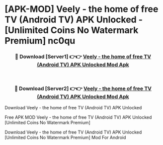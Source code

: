 # [APK-MOD] Veely - the home of free TV (Android TV) APK Unlocked - [Unlimited Coins No Watermark Premium] nc0qu



<div align="center">
<h3>🔴 Download [Server1] 👉👉 <a href="https://momento.my/?title=Veely_-_the_home_of_free_TV_(Android_TV)_APK_Unlocked">Veely - the home of free TV (Android TV) APK Unlocked Mod Apk</a></h3><br>

<h3>🔴 Download [Server2] 👉👉 <a href="https://momento.my/?title=Veely_-_the_home_of_free_TV_(Android_TV)_APK_Unlocked">Veely - the home of free TV (Android TV) APK Unlocked Mod Apk</a></h3>
</div>



Download Veely - the home of free TV (Android TV) APK Unlocked 

Free APK MOD Veely - the home of free TV (Android TV) APK Unlocked [Unlimited Coins No Watermark Premium]

Download Veely - the home of free TV (Android TV) APK Unlocked [Unlimited Coins No Watermark Premium] Mod For Android
